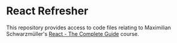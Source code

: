 # React Refresher

This repository provides access to code files relating to Maximilian Schwarzmüller's [React - The Complete Guide](https://acad.link/reactjs) course.

